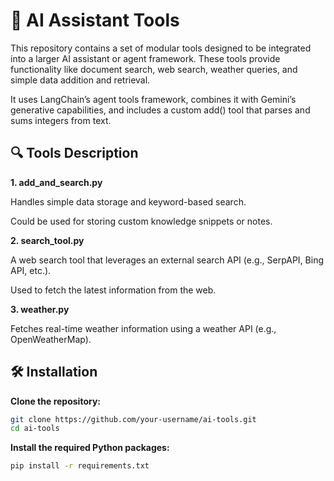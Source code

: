 # 🔧 AI Assistant Tools


This repository contains a set of modular tools designed to be integrated into a larger AI assistant or agent framework. These tools provide functionality like document search, web search, weather queries, and simple data addition and retrieval.

It uses LangChain’s agent tools framework, combines it with Gemini’s generative capabilities, and includes a custom add() tool that parses and sums integers from text.


## 🔍 Tools Description

**1. add_and_search.py**
   
Handles simple data storage and keyword-based search.

Could be used for storing custom knowledge snippets or notes.

**2. search_tool.py**

A web search tool that leverages an external search API (e.g., SerpAPI, Bing API, etc.).

Used to fetch the latest information from the web.

**3. weather.py**

Fetches real-time weather information using a weather API (e.g., OpenWeatherMap).



## 🛠️ Installation

**Clone the repository:**

```bash
git clone https://github.com/your-username/ai-tools.git
cd ai-tools
```

**Install the required Python packages:**
```bash
pip install -r requirements.txt
```
